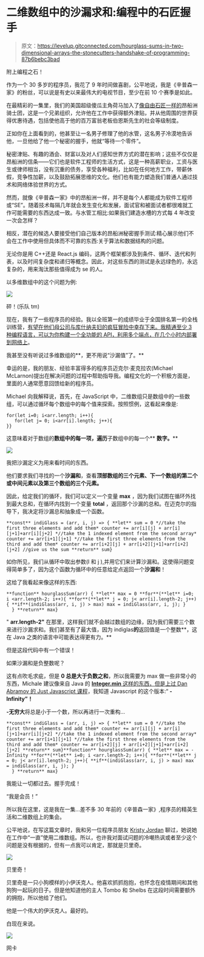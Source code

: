 # 二维数组中的沙漏求和:编程中的石匠握手

> 原文：<https://levelup.gitconnected.com/hourglass-sums-in-two-dimensional-arrays-the-stonecutters-handshake-of-programming-87b6bebc3bad>

附上编程之石！

作为一个 30 多岁的程序员，我花了 9 年时间做喜剧，公平地说，我是《辛普森一家》的粉丝，可以说是有史以来最伟大的电视节目，至少在前 10 个赛季是如此。

在最精彩的一集里，我们的美国超级傻瓜主角荷马加入了[像自由石匠一样的](https://en.wikipedia.org/wiki/Freemasonry)昂船洲骑士团，这是一个兄弟组织，允许他在工作中获得额外津贴，并从他周围的世界获得优惠待遇，包括使他高于他的百万富翁老板伯恩斯先生的社会等级制度。

正如你在上面看到的，他甚至让一名男子修理了他的水管，这名男子冷漠地告诉他，一旦他给了他一个秘密的握手，他就“等待一个零件”。

秘密津贴、有趣的酒会、财富以及对人们感知世界方式的潜在影响；这些不仅仅是昂船洲的信条——它们也是软件工程师的生活方式，这是一种高薪职业，工资与医生或律师相当，没有沉重的债务，享受各种福利，比如在任何地方工作，带薪休假，竞争性加薪，以及鼓励拓展思维的文化。他们也有能力塑造我们普通人通过技术和网络体验世界的方式。

然而，就像《辛普森一家》中的昂船洲一样，并不是每个人都能成为软件工程师或“SE”。随着技术每隔几年就会发生变化和发展，面试官和被面试者都很难就工作可能需要的东西达成一致。与水管工相比:如果我们建造水槽的方式每 4 年改变一次会怎样？

相反，潜在的候选人要接受他们自己版本的昂船洲秘密握手测试:精心展示他们不会在工作中使用但具体而不可靠的东西:关于算法和数据结构的问题。

无论你是用 C++还是 React.js 编码，这两个框架都涉及到条件、循环、迭代和列表，以及时间复杂度和递归等概念。因此，对这些东西的测试是永远绿色的，永远复杂的，用来淘汰那些值得成为 se 的人。

以多维数组中的这个问题为例:

![](img/a100b586b4056e45c77496f312357e37.png)

砰！(乐队 tm)

现在，我有了一些程序员的经验。我以全班第一的成绩毕业于全国排名第一的全栈训练营，[有望在他们母公司与库什纳夫妇的疯狂冒险中幸存下来。我精通至少 3 种编程语言，可以](https://www.bloomberg.com/news/articles/2020-04-16/kushner-cos-faces-squeeze-in-brooklyn-over-wework-coronavirus)[为你构建一个全功能的 API，利用多个端点，在几个小时内部署到网络上](http://scary-outside.herokuapp.com)。

我甚至没有听说过多维数组的**，更不用说“沙漏值”了。**

幸运的是，我的朋友、经验丰富得多的程序员迈克尔·麦克拉农(Michael McLarnon)提出在解决问题的过程中帮助指导我。编程文化的一个积极方面是，里面的人通常愿意回馈给新的程序员。

Michael 向我解释说，首先，在 JavaScript 中，二维数组只是数组中的一些数组，可以通过循环每个数组中的每个值来探索。按照惯例，这看起来像是:

```
for(let i=0; i<arr.length; i++){
   for(let j= 0; i<arr[i].length; j++){
}}
```

这意味着对于数组的**数组中的每一项，遍历**子数组中的每一个** **数字。****

![](img/18f4085f9d856eb8626250ef5f4bb189.png)

我把沙漏定义为用来看时间的东西。

他们要求我们寻找的一个**沙漏和**，查看**顶部数组的三个元素、下一个数组的第二个或中间元素以及第三个数组的三个元素。**

因此，给定我们的循环，我们可以定义一个变量 **max** ，因为我们试图在循环外找到最大总和，在循环内找到一个变量 **total** ，返回那个沙漏的总和。在迈克尔的指导下，我决定将沙漏总和抽象成一个函数。

```
**const** indiGlass = (arr, i, j) => { **let** sum = 0 *//take the first three elements and add them* counter += arr[i][j] + arr[i][j+1]+arr[i][j+2] *//take the 1 indexed element from the second array* counter += arr[i+1][j+1] *//take the first three elements from the third and add them* counter += arr[i+2][j] + arr[i+2][j+1]+arr[i+2][j+2] //give us the sum **return** sum}
```

如你所见，我们从循环中取出参数(I 和 j ),并用它们来计算沙漏和。这使得问题变得简单多了，因为这个函数为循环中的任意给定点返回一个**沙漏和**！

这给了我看起来像这样的东西:

```
**function** hourglassSum(arr) { **let** max = 0 **for**(**let** i=0; i <arr.length-2; i++){ **for**(**let** j = 0; j< arr[i].length-2; j++){ **if**(indiGlass(arr, i, j) > max) max = indiGlass(arr, i, j); }
  } **return** max}
```

" **arr.length-2"** 在那里，这样我们就不会越过数组的边缘，因为我们需要三个数来进行沙漏求和。我们甚至有了最大值，因为 indiglas**的**返回值是一个整数**，这在 Java 之类的语言中可能表达得更有力。**

但是这段代码中有一个错误！

如果沙漏和是负整数呢？

这有点吹毛求疵，但是 **0 总是大于负数之和**，所以我需要为 max 做一些非常小的东西，Michale 建议像来自 Java 的 [**Integer.min** 这样的东西，但是](http://ice-web.cc.gatech.edu/ce21/1/static/JavaReview-RU/VariableBasics/minAndMax.html)[上过 Dan Abramov 的 Just Javascript 课程](https://justjavascript.com/)，我知道 Javascript 的这个版本:“ **-Infinity”！**

**-无穷大**将总是小于一个数，所以再进行一次重构…

```
**const** indiGlass = (arr, i, j) => { **let** sum = 0 *//take the first three elements and add them* counter += arr[i][j] + arr[i][j+1]+arr[i][j+2] *//take the 1 indexed element from the second array* counter += arr[i+1][j+1] *//take the first three elements from the third and add them* counter += arr[i+2][j] + arr[i+2][j+1]+arr[i+2][j+2] **return** sum}**function** hourglassSum(arr) { **let** max = -Infinity **for**(**let** i=0; i <arr.length-2; i++){ **for**(**let** j = 0; j< arr[i].length-2; j++){ **if**(indiGlass(arr, i, j) > max) max = indiGlass(arr, i, j); }
  } **return** max}
```

我能让一切都过去。握手完成！

“我是会员！”

所以我在这里，这是我在一集…差不多 30 年前的《辛普森一家》,程序员的精英生活和二维数组上的集会。

公平地说，在写这篇文章时，我和另一位程序员朋友 [Kristy Jordan](https://www.linkedin.com/in/kristy-jordan-97b766b0/) 聊过，她说她在工作中“一直”使用二维数组。所以，也许我对面试问题的冷嘲热讽或者至少这个问题是没有根据的，但有一点我可以肯定，那就是贝里奇。

![](img/d1830b817536ca0edb66c6464b2df9d0.png)

贝里奇！

贝里奇是一只小狗模样的小伊沃克人。他喜欢抓抓抱抱，也怀念在疫情期间和其他狗狗一起玩的日子。但是他知道他的主人 Tombo 和 Shelbs 在这段时间需要额外的拥抱，所以他给了他们。

他是一个伟大的伊沃克人。最好的。

白现在来说。

![](img/06db4d3615169a18a9b4036c4de775b6.png)

网卡